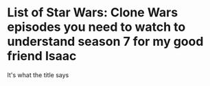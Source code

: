 # List of Star Wars: Clone Wars episodes you need to watch to understand season 7 for my good friend Isaac
It's what the title says
